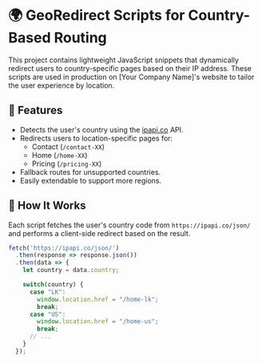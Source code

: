 # 🌍 GeoRedirect Scripts for Country-Based Routing

This project contains lightweight JavaScript snippets that dynamically redirect users to country-specific pages based on their IP address. These scripts are used in production on [Your Company Name]'s website to tailor the user experience by location.

## 🚀 Features

- Detects the user's country using the [ipapi.co](https://ipapi.co/) API.
- Redirects users to location-specific pages for:
  - Contact (`/contact-XX`)
  - Home (`/home-XX`)
  - Pricing (`/pricing-XX`)
- Fallback routes for unsupported countries.
- Easily extendable to support more regions.

## 🧠 How It Works

Each script fetches the user's country code from `https://ipapi.co/json/` and performs a client-side redirect based on the result.

```javascript
fetch('https://ipapi.co/json/')
  .then(response => response.json())
  .then(data => {
    let country = data.country;

    switch(country) {
      case "LK":
        window.location.href = "/home-lk";
        break;
      case "US":
        window.location.href = "/home-us";
        break;
      // ...
    }
  });